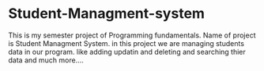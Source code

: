 # Student-Managment-system
This is my semester project of Programming fundamentals.
Name of project is Student Managment System.
in this project we are managing students data in our program.
like adding updatin and deleting and searching thier data and much more....
